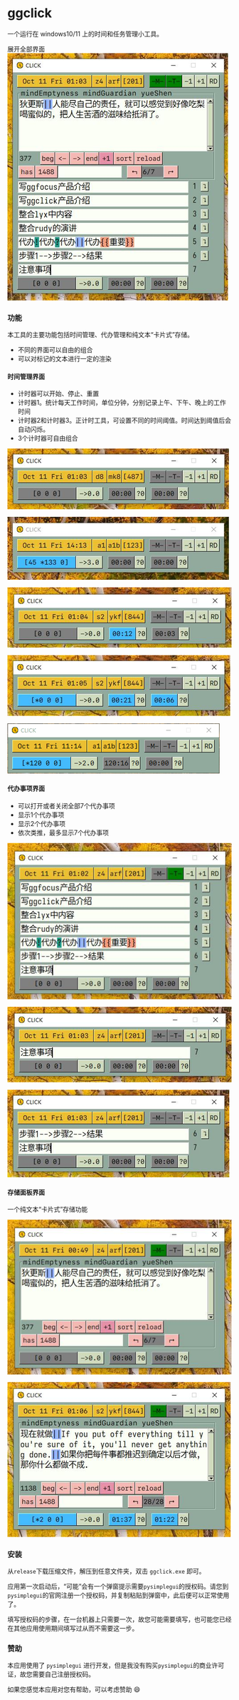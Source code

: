 <!--  -->

# ggclick

一个运行在 windows10/11 上的时间和任务管理小工具。

展开全部界面
![not exist](./figures/ui-01.jpg)

### 功能

本工具的主要功能包括时间管理、代办管理和纯文本“卡片式”存储。

- 不同的界面可以自由的组合
- 可以对标记的文本进行一定的渲染

#### 时间管理界面

- 计时器可以开始、停止、重置
- 计时器1。统计每天工作时间，单位分钟，分别记录上午、下午、晚上的工作时间
- 计时器2和计时器3。正计时工具，可设置不同的时间阈值。时间达到阈值后会自动闪烁。
- 3个计时器可自由组合

![not exist](./figures/ui-10.jpg)

![not exist](./figures/ui-12.jpg)

![not exist](./figures/ui-13.jpg)

![not exist](./figures/ui-09.jpg)

![not exist](./figures/ui-02.gif)

#### 代办事项界面

- 可以打开或者关闭全部7个代办事项
- 显示1个代办事项
- 显示2个代办事项
- 依次类推，最多显示7个代办事项

![not exist](./figures/ui-05.jpg)

![not exist](./figures/ui-06.jpg)

![not exist](./figures/ui-07.jpg)

#### 存储面板界面

一个纯文本“卡片式”存储功能

![not exist](./figures/ui-03.jpg)

![not exist](./figures/ui-04.jpg)

### 安装

从`release`下载压缩文件，解压到任意文件夹，双击 `ggclick.exe` 即可。

应用第一次启动后，“可能”会有一个弹窗提示需要`pysimplegui`的授权码。请您到`pysimplegui`的官网注册一个授权码，并复制粘贴到弹窗中，此后便可以正常使用了。

填写授权码的步骤，在一台机器上只需要一次，故您可能需要填写，也可能您已经在其他应用使用期间填写过从而不需要这一步。

### 赞助

本应用使用了 `pysimplegui` 进行开发，但是我没有购买`pysimplegui`的商业许可证，故您需要自己注册授权码。

如果您感觉本应用对您有帮助，可以考虑赞助 :smile:
